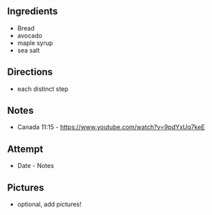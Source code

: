 ## Ingredients
* Bread
* avocado
* maple syrup
* sea salt

## Directions
* each distinct step

## Notes
* Canada 11:15 - https://www.youtube.com/watch?v=9pdYxUq7keE

## Attempt
* Date - Notes

## Pictures
* optional, add pictures!
